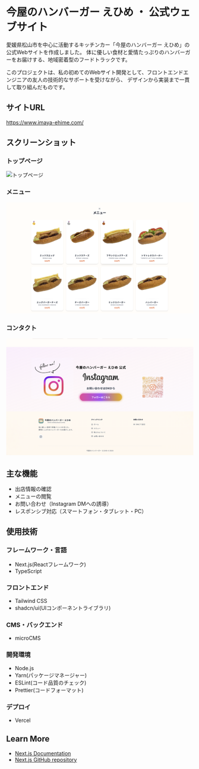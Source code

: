 # 今屋のハンバーガー えひめ ・ 公式ウェブサイト

愛媛県松山市を中心に活動するキッチンカー「今屋のハンバーガー えひめ」の公式Webサイトを作成しました。
体に優しい食材と愛情たっぷりのハンバーガーをお届けする、地域密着型のフードトラックです。

このプロジェクトは、私の初めてのWebサイト開発として、フロントエンドエンジニアの友人の技術的なサポートを受けながら、
デザインから実装まで一貫して取り組んだものです。

## サイトURL

https://www.imaya-ehime.com/

## スクリーンショット

### トップページ

![トップページ](public/hero.png)

### メニュー

![メニュー](public/readme.menu.png)

### コンタクト

![コンタクト](public/contact.png)

## 主な機能

- 出店情報の確認
- メニューの閲覧
- お問い合わせ（Instagram DMへの誘導）
- レスポンシブ対応（スマートフォン・タブレット・PC）

## 使用技術

### フレームワーク・言語

- Next.js(Reactフレームワーク)
- TypeScript

### フロントエンド

- Tailwind CSS
- shadcn/ui(UIコンポーネントライブラリ)

### CMS・バックエンド

- microCMS

### 開発環境

- Node.js
- Yarn(パッケージマネージャー)
- ESLint(コード品質のチェック)
- Prettier(コードフォーマット)

### デプロイ

- Vercel

## Learn More

- [Next.js Documentation](https://nextjs.org/docs)
- [Next.js GitHub repository](https://github.com/vercel/next.js)
